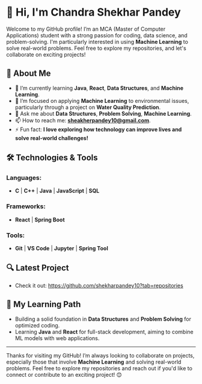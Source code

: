 # 👋 Hi, I'm Chandra Shekhar Pandey

Welcome to my GitHub profile! I’m an MCA (Master of Computer Applications) student with a strong passion for coding, data science, and problem-solving. I'm particularly interested in using **Machine Learning** to solve real-world problems. Feel free to explore my repositories, and let's collaborate on exciting projects!

## 🚀 About Me
- 🌱 I’m currently learning **Java**, **React**, **Data Structures**, and **Machine Learning**.
- 🔭 I’m focused on applying **Machine Learning** to environmental issues, particularly through a project on **Water Quality Prediction**.
- 💬 Ask me about **Data Structures**, **Problem Solving**, **Machine Learning**.
- 📫 How to reach me: **sheakherpandey10@gmail.com**.
- ⚡ Fun fact: **I love exploring how technology can improve lives and solve real-world challenges!**

## 🛠️ Technologies & Tools

### Languages:
- **C** | **C++** | **Java** | **JavaScript** | **SQL**

### Frameworks:
- **React** | **Spring Boot**

### Tools:
- **Git** | **VS Code** | **Jupyter** | **Spring Tool**

## 🔍 Latest Project
- Check it out: https://github.com/shekharpandey10?tab=repositories

## 🌱 My Learning Path
- Building a solid foundation in **Data Structures** and **Problem Solving** for optimized coding.
- Learning **Java** and **React** for full-stack development, aiming to combine ML models with web applications.

---

Thanks for visiting my GitHub! I’m always looking to collaborate on projects, especially those that involve **Machine Learning** and solving real-world problems. Feel free to explore my repositories and reach out if you'd like to connect or contribute to an exciting project! 😊
